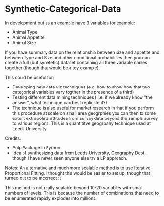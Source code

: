 # Synthetic-Categorical-Data
In development but as an example have 3 variables for example:
- Animal Type
- Animal Appetite
- Animal Size

If you have summary data on the relationship between size and appetite and between Type and Size and other conditional probabilities 
then you can create a full (but synetetic) dataset containing all three variable names together (though that would be a toy 
example).

This could be useful for:
- Developing new data viz techniques (e.g. how to show how that two categorical variables vary togther in the presence of a 
 third)
- Testing different data mining techniques ( i.e. if we already know "the answer", what technique can best replicate it?)
- The technique is also useful for market research in that if you perform this procedure at scale on small area geogrphies 
you can then to some extent extrapolate attitudes from survey data beyond the sample survey to various regions. This is a 
quantititve geogrpahy technique used at Leeds University.

Credits:
- Pulp Package in Python 
- Idea of synthesizing data from Leeds University, Geography Dept, though I have never seen anyone else try a LP approach.

Notes:
An alternative and much more scalable method is to use Iterative Proportional Fitting. I thought this would be easier to set up, though
that turned out to be incorrect :(

This method is not really scalable beyond 10-20 variables with small numbers of levels. This is because the number of 
combinations that need to be enumerated rapidly explodes into millions.

